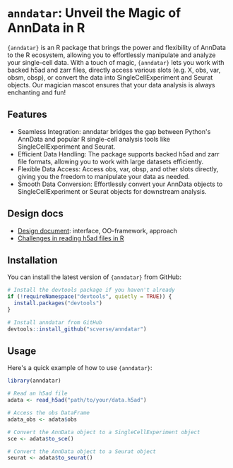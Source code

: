 # `anndatar`: Unveil the Magic of AnnData in R

`{anndatar}` is an R package that brings the power and flexibility of AnnData to the R ecosystem, allowing you to effortlessly manipulate and analyze your single-cell data. With a touch of magic, `{anndatar}` lets you work with backed h5ad and zarr files, directly access various slots (e.g. X, obs, var, obsm, obsp), or convert the data into SingleCellExperiment and Seurat objects. Our magician mascot ensures that your data analysis is always enchanting and fun!

## Features

* Seamless Integration: anndatar bridges the gap between Python's AnnData and popular R single-cell analysis tools like SingleCellExperiment and Seurat.
* Efficient Data Handling: The package supports backed h5ad and zarr file formats, allowing you to work with large datasets efficiently.
* Flexible Data Access: Access obs, var, obsp, and other slots directly, giving you the freedom to manipulate your data as needed.
* Smooth Data Conversion: Effortlessly convert your AnnData objects to SingleCellExperiment or Seurat objects for downstream analysis.

## Design docs

* [Design document](doc/design.md): interface, OO-framework, approach
* [Challenges in reading h5ad files in R](doc/challenges.md)

## Installation

You can install the latest version of `{anndatar}` from GitHub:

```r
# Install the devtools package if you haven't already
if (!requireNamespace("devtools", quietly = TRUE)) {
  install.packages("devtools")
}

# Install anndatar from GitHub
devtools::install_github("scverse/anndatar")
```

## Usage

Here's a quick example of how to use `{anndatar}`:

```r
library(anndatar)

# Read an h5ad file
adata <- read_h5ad("path/to/your/data.h5ad")

# Access the obs DataFrame
adata_obs <- adata$obs

# Convert the AnnData object to a SingleCellExperiment object
sce <- adata$to_sce()

# Convert the AnnData object to a Seurat object
seurat <- adata$to_seurat()
```
